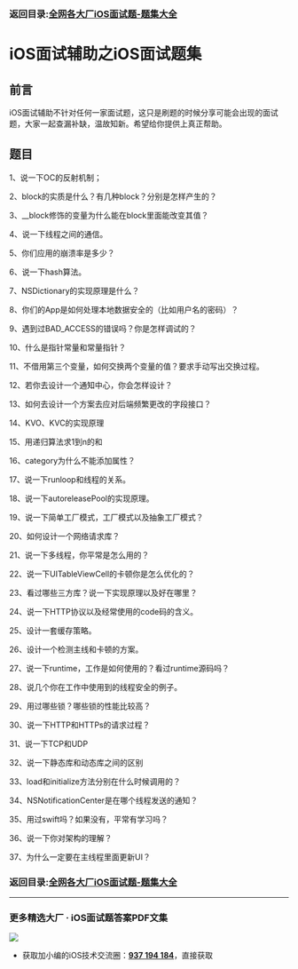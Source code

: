 ### 返回目录:[全网各大厂iOS面试题-题集大全](https://github.com/LGBamboo/iOS-Advanced)

# iOS面试辅助之iOS面试题集

## 前言
iOS面试辅助不针对任何一家面试题，这只是刷题的时候分享可能会出现的面试题，大家一起查漏补缺，温故知新。希望给你提供上真正帮助。

## 题目

1、说一下OC的反射机制；

2、block的实质是什么？有几种block？分别是怎样产生的？

3、__block修饰的变量为什么能在block里面能改变其值？

4、说一下线程之间的通信。

5、你们应用的崩溃率是多少？

6、说一下hash算法。

7、NSDictionary的实现原理是什么？

8、你们的App是如何处理本地数据安全的（比如用户名的密码）？

9、遇到过BAD_ACCESS的错误吗？你是怎样调试的？

10、什么是指针常量和常量指针？

11、不借用第三个变量，如何交换两个变量的值？要求手动写出交换过程。

12、若你去设计一个通知中心，你会怎样设计？

13、如何去设计一个方案去应对后端频繁更改的字段接口？

14、KVO、KVC的实现原理

15、用递归算法求1到n的和

16、category为什么不能添加属性？

17、说一下runloop和线程的关系。

18、说一下autoreleasePool的实现原理。

19、说一下简单工厂模式，工厂模式以及抽象工厂模式？

20、如何设计一个网络请求库？

21、说一下多线程，你平常是怎么用的？

22、说一下UITableViewCell的卡顿你是怎么优化的？

23、看过哪些三方库？说一下实现原理以及好在哪里？

24、说一下HTTP协议以及经常使用的code码的含义。

25、设计一套缓存策略。

26、设计一个检测主线和卡顿的方案。

27、说一下runtime，工作是如何使用的？看过runtime源码吗？

28、说几个你在工作中使用到的线程安全的例子。

29、用过哪些锁？哪些锁的性能比较高？

30、说一下HTTP和HTTPs的请求过程？

31、说一下TCP和UDP

32、说一下静态库和动态库之间的区别

33、load和initialize方法分别在什么时候调用的？

34、NSNotificationCenter是在哪个线程发送的通知？

35、用过swift吗？如果没有，平常有学习吗？

36、说一下你对架构的理解？

37、为什么一定要在主线程里面更新UI？

### 返回目录:[全网各大厂iOS面试题-题集大全](https://github.com/LGBamboo/iOS-Advanced)

***
### 更多精选大厂 · iOS面试题答案PDF文集

![](https://upload-images.jianshu.io/upload_images/17495317-e01b6f4e054727b7.png?imageMogr2/auto-orient/strip%7CimageView2/2/w/1240)
* 获取加小编的iOS技术交流圈：**[937 194 184](https://jq.qq.com/?_wv=1027&k=5PARXCI)**，直接获取
